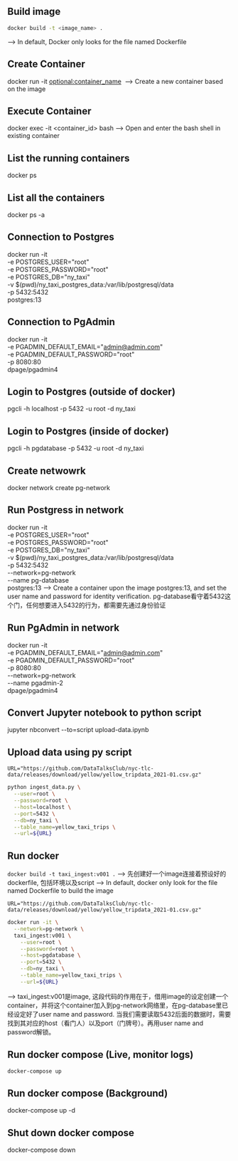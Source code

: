 ## Build image 
```bash
docker build -t <image_name> .
```
--> In default, Docker only looks for the file named Dockerfile

## Create Container
docker run -it <optional:container_name> <image>
--> Create a new container based on the image

## Execute Container
docker exec -it <container_id> bash
--> Open and enter the bash shell in existing container

## List the running containers
docker ps

## List all the containers
docker ps -a

## Connection to Postgres
docker run -it \
  -e POSTGRES_USER="root" \
  -e POSTGRES_PASSWORD="root" \
  -e POSTGRES_DB="ny_taxi" \
  -v $(pwd)/ny_taxi_postgres_data:/var/lib/postgresql/data \
  -p 5432:5432 \
  postgres:13

## Connection to PgAdmin
docker run -it \
  -e PGADMIN_DEFAULT_EMAIL="admin@admin.com" \
  -e PGADMIN_DEFAULT_PASSWORD="root" \
  -p 8080:80 \
  dpage/pgadmin4

## Login to Postgres (outside of docker)
pgcli -h localhost -p 5432 -u root -d ny_taxi

## Login to Postgres (inside of docker)
pgcli -h pgdatabase -p 5432 -u root -d ny_taxi

## Create netwowrk
docker network create pg-network

## Run Postgress in network
docker run -it \
  -e POSTGRES_USER="root" \
  -e POSTGRES_PASSWORD="root" \
  -e POSTGRES_DB="ny_taxi" \
  -v $(pwd)/ny_taxi_postgres_data:/var/lib/postgresql/data \
  -p 5432:5432 \
  --network=pg-network \
  --name pg-database \
  postgres:13
--> Create a container upon the image postgres:13, and set the user name and password for identity verification. pg-database看守着5432这个门，任何想要进入5432的行为，都需要先通过身份验证

## Run PgAdmin in network
docker run -it \
  -e PGADMIN_DEFAULT_EMAIL="admin@admin.com" \
  -e PGADMIN_DEFAULT_PASSWORD="root" \
  -p 8080:80 \
  --network=pg-network \
  --name pgadmin-2 \
  dpage/pgadmin4

## Convert Jupyter notebook to python script
jupyter nbconvert --to=script upload-data.ipynb

## Upload data using py script
```
URL="https://github.com/DataTalksClub/nyc-tlc-data/releases/download/yellow/yellow_tripdata_2021-01.csv.gz"
```
```bash
python ingest_data.py \
  --user=root \
  --password=root \
  --host=localhost \
  --port=5432 \
  --db=ny_taxi \
  --table_name=yellow_taxi_trips \
  --url=${URL}
```
## Run docker
```docker build -t taxi_ingest:v001 .```
--> 先创建好一个image连接着预设好的dockerfile, 包括环境以及script
--> In default, docker only look for the file named Dockerfile to build the image

```URL="https://github.com/DataTalksClub/nyc-tlc-data/releases/download/yellow/yellow_tripdata_2021-01.csv.gz"```

```bash
docker run -it \
  --network=pg-network \
  taxi_ingest:v001 \
    --user=root \
    --password=root \
    --host=pgdatabase \
    --port=5432 \
    --db=ny_taxi \
    --table_name=yellow_taxi_trips \
    --url=${URL}
```

--> taxi_ingest:v001是image, 这段代码的作用在于，借用image的设定创建一个container，并将这个container加入到pg-network网络里，在pg-database里已经设定好了user name and password. 当我们需要读取5432后面的数据时，需要找到其对应的host（看门人）以及port（门牌号）。再用user name and password解锁。

## Run docker compose (Live, monitor logs)
```bash
docker-compose up
```
## Run docker compose (Background)
docker-compose up -d

## Shut down docker compose
docker-compose down
